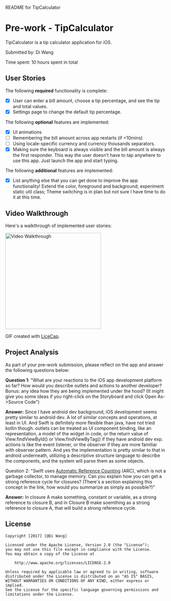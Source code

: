 README for TipCalculator
# Pre-work - TipCalculator

TipCalculator is a tip calculator application for iOS.

Submitted by: Di Wang

Time spent: 10 hours spent in total

## User Stories

The following **required** functionality is complete:

* [x] User can enter a bill amount, choose a tip percentage, and see the tip and total values.
* [x] Settings page to change the default tip percentage.

The following **optional** features are implemented:
* [x] UI animations
* [ ] Remembering the bill amount across app restarts (if <10mins)
* [ ] Using locale-specific currency and currency thousands separators.
* [x] Making sure the keyboard is always visible and the bill amount is always the first responder. This way the user doesn't have to tap anywhere to use this app. Just launch the app and start typing.

The following **additional** features are implemented:

- [x] List anything else that you can get done to improve the app functionality!
Extend the color, foreground and background; experiment static util class; Theme switching is in plan but not sure I have time to do it at this time.

## Video Walkthrough 

Here's a walkthrough of implemented user stories:

<img src='https://github.com/gxwangdi/CodePath/blob/master/TipCalculator/TipCalculator.gif' title='Video Walkthrough' width='300' alt='Video Walkthrough' />

GIF created with [LiceCap](http://www.cockos.com/licecap/).

## Project Analysis

As part of your pre-work submission, please reflect on the app and answer the following questions below:

**Question 1**: "What are your reactions to the iOS app development platform so far? How would you describe outlets and actions to another developer? Bonus: any idea how they are being implemented under the hood? (It might give you some ideas if you right-click on the Storyboard and click Open As->Source Code")

**Answer:** Since I have android dev background, iOS development seems pretty similar to android dev. A lot of similar concepts and operations, at least in UI. And Swift is definitely more flexible than java, have not tried kotlin though. outlets can be treated as UI component binding, like an representation, a model of the widget in code, or the return value of View.findViewById() or View.findViewByTag() if they have android dev exp. actions is like the event listener, or the observer if they are more familiar with observer pattern. And yes the implementation is pretty similar to that in android underneath, utilizing a descriptive structure language to describe the components, and the system will  parse them as some objects.     

Question 2: "Swift uses [Automatic Reference Counting](https://developer.apple.com/library/content/documentation/Swift/Conceptual/Swift_Programming_Language/AutomaticReferenceCounting.html#//apple_ref/doc/uid/TP40014097-CH20-ID49) (ARC), which is not a garbage collector, to manage memory. Can you explain how you can get a strong reference cycle for closures? (There's a section explaining this concept in the link, how would you summarize as simply as possible?)"

**Answer:** In closure A make something, constant or variable, as a strong reference to closure B, and in Closure B make soemthing as  a strong reference to closure A, that will build a strong reference cycle.   


## License

    Copyright [2017] [@Di Wang]

    Licensed under the Apache License, Version 2.0 (the "License");
    you may not use this file except in compliance with the License.
    You may obtain a copy of the License at

        http://www.apache.org/licenses/LICENSE-2.0

    Unless required by applicable law or agreed to in writing, software
    distributed under the License is distributed on an "AS IS" BASIS,
    WITHOUT WARRANTIES OR CONDITIONS OF ANY KIND, either express or implied.
    See the License for the specific language governing permissions and
    limitations under the License.
